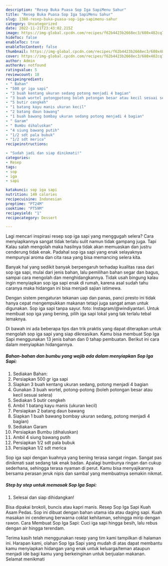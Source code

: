 ```yaml
---
description: "Resep Buka Puasa Sop Iga SapiMenu Sahur"
title: "Resep Buka Puasa Sop Iga SapiMenu Sahur"
slug: 1388-resep-buka-puasa-sop-iga-sapimenu-sahur
category: Uncategorized
date: 2022-11-21T23:43:02.215Z
image: https://img-global.cpcdn.com/recipes/f62b4423b2668ec3/680x482cq70/sop-iga-sapi-foto-resep-utama.jpg
hideToc: false
enableToc: true
enableTocContent: false
thumbnail: https://img-global.cpcdn.com/recipes/f62b4423b2668ec3/680x482cq70/sop-iga-sapi-foto-resep-utama.jpg
cover: https://img-global.cpcdn.com/recipes/f62b4423b2668ec3/680x482cq70/sop-iga-sapi-foto-resep-utama.jpg
author: Admin
authorAv: notfound
ratingvalue: 5
reviewcount: 18
recipeingredient:
- " Bahan"
- "500 gr iga sapi"
- "3 buah kentang ukuran sedang potong menjadi 4 bagian"
- "3 buah wortel potongpotong boleh potongan besar atau kecil sesuai selera"
- "5 butir cengkeh"
- "1 batang kayu manis ukuran kecil"
- "2 batang daun bawang"
- "1 buah bawang bombay ukuran sedang potong menjadi 4 bagian"
- " Garam"
- " Bumbu dihaluskan"
- "4 siung bawang putih"
- "1/2 sdt pala bubuk"
- "1/2 sdt merica"
recipeinstructions:

- "Sudah jadi dan siap dinikmati!"
categories:
- Resep
tags:
- sop
- iga
- sapi

katakunci: sop iga sapi 
nutrition: 149 calories
recipecuisine: Indonesian
preptime: "PT24M"
cooktime: "PT59M"
recipeyield: "1"
recipecategory: Dessert

---
```



Lagi mencari inspirasi resep sop iga sapi yang menggugah selera? Cara menyiapkannya sangat tidak terlalu sulit namun tidak gampang juga. Tapi Kalau salah mengolah maka hasilnya tidak akan memuaskan dan justru cenderung tidak enak. Padahal sop iga sapi yang enak selayaknya mempunyai aroma dan cita rasa yang bisa memancing selera kita.


Banyak hal yang sedikit banyak berpengaruh terhadap kualitas rasa dari sop iga sapi, mulai dari jenis bahan, lalu pemilihan bahan segar dan bagus, sampai cara mengolah dan menghidangkannya. Tidak usah bingung kalau ingin menyiapkan sop iga sapi enak di rumah, karena asal sudah tahu caranya maka hidangan ini bisa menjadi sajian istimewa.

Dengan sistem pengaturan tekanan uap dan panas, panci presto ini tidak hanya cepat mengempukkan makanan tetapi juga sangat aman untuk digunakan. Sop iga sapi tanpa sayur. foto: Instagram/@windiyantari. Untuk membuat sop iga yang bening, pilih iga sapi lokal yang tak terlalu tebal lemaknya.


Di bawah ini ada beberapa tips dan trik praktis yang dapat diterapkan untuk mengolah sop iga sapi yang siap dikreasikan. Kamu bisa membuat Sop Iga Sapi menggunakan 13 jenis bahan dan 0 tahap pembuatan. Berikut ini cara dalam menyiapkan hidangannya.

<!--inarticleads1-->

##### Bahan-bahan dan bumbu yang wajib ada dalam menyiapkan Sop Iga Sapi:

1. Sediakan  Bahan:
1. Persiapkan 500 gr iga sapi
1. Siapkan 3 buah kentang ukuran sedang, potong menjadi 4 bagian
1. Gunakan 3 buah wortel, potong-potong (boleh potongan besar atau kecil sesuai selera)
1. Sediakan 5 butir cengkeh
1. Ambil 1 batang kayu manis (ukuran kecil)
1. Persiapkan 2 batang daun bawang
1. Siapkan 1 buah bawang bombay ukuran sedang, potong menjadi 4 bagian)
1. Sediakan  Garam
1. Persiapkan  Bumbu (dihaluskan)
1. Ambil 4 siung bawang putih
1. Persiapkan 1/2 sdt pala bubuk
1. Persiapkan 1/2 sdt merica


Sop iga sapi dengan kuahnya yang bening terasa sangat ringan. Sangat pas dinikmati saat sedang tak enak badan. Apalagi bumbunya ringan dan cukup sederhana, sehingga terasa nyaman di perut. Kamu bisa menyajikannya bersama perasan jeruk nipis dan sambal yang membuatnya semakin nikmat. 

<!--inarticleads2-->

##### Step by step untuk memasak Sop Iga Sapi:


1. Selesai dan siap dihidangkan!

Bisa dipakai brokoli, buncis atau kapri manis. Resep Sop Iga Sapi Kuah Asam Pedas. Sop ini dibuat dengan bahan utama ida atau daging sapi. Kuah masakan ini cenderung berwarna coklat kehitaman, sehingga mirip dengan rawon. Cara Membuat Sop Iga Sapi: Cuci iga sapi hingga besih, lalu rebus dengan air hingga terendam. 

Terima kasih telah menggunakan resep yang tim kami tampilkan di halaman ini. Harapan kami, olahan Sop Iga Sapi yang mudah di atas dapat membantu kamu menyiapkan hidangan yang enak untuk keluarga/teman ataupun menjadi ide bagi kamu yang berkeinginan untuk berjualan makanan. Selamat menikmati
